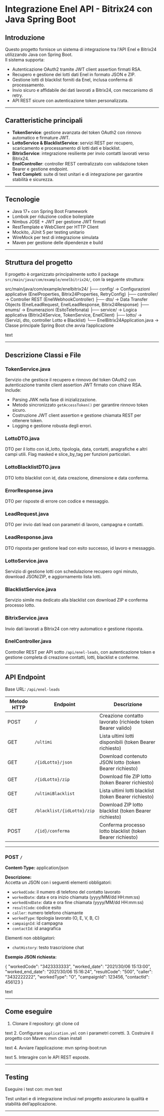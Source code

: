 # Integrazione Enel API - Bitrix24 con Java Spring Boot

## Introduzione

Questo progetto fornisce un sistema di integrazione tra l'API Enel e Bitrix24 utilizzando Java con Spring Boot.  
Il sistema supporta:
- Autenticazione OAuth2 tramite JWT client assertion firmati RSA.
- Recupero e gestione dei lotti dati Enel in formato JSON e ZIP.
- Gestione lotti di blacklist forniti da Enel, inclusa conferma di processamento.
- Invio sicuro e affidabile dei dati lavorati a Bitrix24, con meccanismo di retry.
- API REST sicure con autenticazione token personalizzata.

---

## Caratteristiche principali

- **TokenService**: gestione avanzata del token OAuth2 con rinnovo automatico e firmature JWT.
- **LottoService & BlacklistService**: servizi REST per recupero, scaricamento e processamento di lotti dati e blacklist.
- **BitrixService**: integrazione resiliente per invio contatti lavorati verso Bitrix24.
- **EnelController**: controller REST centralizzato con validazione token Bearer e gestione endpoint.
- **Test Completi**: suite di test unitari e di integrazione per garantire stabilità e sicurezza.

---

## Tecnologie

- Java 17+ con Spring Boot Framework
- Lombok per riduzione codice boilerplate
- Nimbus JOSE + JWT per gestione JWT firmati
- RestTemplate e WebClient per HTTP Client
- Mockito, JUnit 5 per testing unitario
- WireMock per test di integrazione simulata
- Maven per gestione delle dipendenze e build

---

## Struttura del progetto

Il progetto è organizzato principalmente sotto il package `src/main/java/com/example/enelbitrix24/`, con la seguente struttura:

src/main/java/com/example/enelbitrix24/
├── config/ → Configurazioni applicative (EnelProperties, Bitrix24Properties, RetryConfig)
├── controller/ → Controller REST (EnelWebhookController)
├── dto/ → Data Transfer Objects (EnelLeadRequest, EnelLeadResponse, Bitrix24Response)
├── enums/ → Enumerazioni (EsitoTelefonata)
├── service/ → Logica applicativa (Bitrix24Service, TokenService, EnelClient)
├── lotto/ → (Servizi, dto, controller Lotto e Blacklist)
└── EnelBitrix24Application.java → Classe principale Spring Boot che avvia l’applicazione

text

---

## Descrizione Classi e File

### TokenService.java
Servizio che gestisce il recupero e rinnovo del token OAuth2 con autenticazione tramite client assertion JWT firmato con chiave RSA.  
Include:
- Parsing JWK nella fase di inizializzazione.  
- Metodo sincronizzato `getAccessToken()` per garantire rinnovo token sicuro.  
- Costruzione JWT client assertion e gestione chiamata REST per ottenere token.  
- Logging e gestione robusta degli errori.

### LottoDTO.java
DTO per il lotto con id_lotto, tipologia, data, contatti, anagrafiche e altri campi utili. Flag masked e slice_by_tag per funzioni particolari.

### LottoBlacklistDTO.java
DTO lotto blacklist con id, data creazione, dimensione e data conferma.

### ErrorResponse.java
DTO per risposte di errore con codice e messaggio.

### LeadRequest.java
DTO per invio dati lead con parametri di lavoro, campagna e contatti.

### LeadResponse.java
DTO risposta per gestione lead con esito successo, id lavoro e messaggio.

### LottoService.java
Servizio di gestione lotti con schedulazione recupero ogni minuto, download JSON/ZIP, e aggiornamento lista lotti.

### BlacklistService.java
Servizio simile ma dedicato alla blacklist con download ZIP e conferma processo lotto.

### BitrixService.java
Invio dati lavorati a Bitrix24 con retry automatico e gestione risposta.

### EnelController.java
Controller REST per API sotto `/api/enel-leads`, con autenticazione token e gestione completa di creazione contatti, lotti, blacklist e conferme.

---

## API Endpoint

Base URL: `/api/enel-leads`

| Metodo HTTP | Endpoint                   | Descrizione                                               |
|-------------|----------------------------|-----------------------------------------------------------|
| POST        | `/`                        | Creazione contatto lavorato (richiede token Bearer valido) |
| GET         | `/ultimi`                  | Lista ultimi lotti disponibili (token Bearer richiesto)  |
| GET         | `/{idLotto}/json`          | Download contenuto JSON lotto (token Bearer richiesto)    |
| GET         | `/{idLotto}/zip`           | Download file ZIP lotto (token Bearer richiesto)          |
| GET         | `/ultimiBlacklist`         | Lista ultimi lotti blacklist (token Bearer richiesto)     |
| GET         | `/blacklist/{idLotto}/zip` | Download ZIP lotto blacklist (token Bearer richiesto)     |
| POST        | `/{id}/conferma`           | Conferma processo lotto blacklist (token Bearer richiesto) |

---

### POST `/`

**Content-Type:** application/json

**Descrizione:**  
Accetta un JSON con i seguenti elementi obbligatori:  

- `workedCode`: il numero di telefono del contatto lavorato  
- `workedDate`: data e ora inizio chiamata (yyyy/MM/dd HH:mm:ss)  
- `workedEndDate`: data e ora fine chiamata (yyyy/MM/dd HH:mm:ss)  
- `resultCode`: codice esito  
- `caller`: numero telefono chiamante  
- `workedType`: tipologia lavorato (O, E, V, B, C)  
- `campaignId`: id campagna  
- `contactId`: id anagrafica  

Elementi non obbligatori:  
- `chatHistory`: testo trascrizione chat  

**Esempio JSON richiesta:**

{
"workedCode": "3423333333",
"worked_date": "2021/30/06 15:13:00",
"worked_end_date": "2021/30/06 15:16:24",
"resultCode": "500",
"caller": "3432222222",
"workedType": "O",
"campaignId": 123456,
"contactId": 456123
}

text

---

## Come eseguire

1. Clonare il repository:
git clone <repository-url>
cd <repository-folder>

text
2. Configurare `application.yml` con i parametri corretti.
3. Costruire il progetto con Maven:
mvn clean install

text
4. Avviare l’applicazione:
mvn spring-boot:run

text
5. Interagire con le API REST esposte.

---

## Testing

Eseguire i test con:
mvn test

Test unitari e di integrazione inclusi nel progetto assicurano la qualità e stabilità dell’applicazione.

---
